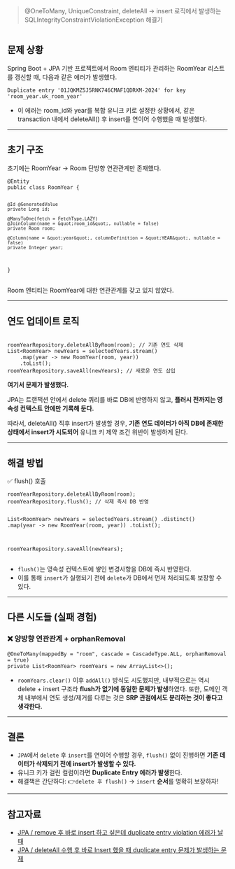 <blockquote>
<p>@OneToMany, UniqueConstraint, deleteAll → insert 로직에서 발생하는 SQLIntegrityConstraintViolationException 해결기</p>
</blockquote>
<p><img alt="" src="https://velog.velcdn.com/images/donggyu47/post/6e251683-ecc1-4f87-a206-c4b060080ffe/image.png" /></p>
<h2 id="문제-상황">문제 상황</h2>
<p>Spring Boot + JPA 기반 프로젝트에서 Room 엔티티가 관리하는 RoomYear 리스트를 갱신할 때, 다음과 같은 에러가 발생했다.</p>
<pre><code class="language-nginx">Duplicate entry '01JQKMZ5J5RNK746CMAF1QDRXM-2024' for key 'room_year.uk_room_year'</code></pre>
<ul>
<li>이 에러는 room_id와 year를 복합 유니크 키로 설정한 상황에서, 같은 transaction 내에서 deleteAll() 후 insert를 연이어 수행했을 때 발생했다.</li>
</ul>
<hr />
<h2 id="초기-구조">초기 구조</h2>
<p>초기에는 RoomYear → Room 단방향 연관관계만 존재했다.</p>
<pre><code class="language-java">@Entity
public class RoomYear {

    @Id @GeneratedValue
    private Long id;

    @ManyToOne(fetch = FetchType.LAZY)
    @JoinColumn(name = &quot;room_id&quot;, nullable = false)
    private Room room;

    @Column(name = &quot;year&quot;, columnDefinition = &quot;YEAR&quot;, nullable = false)
    private Integer year;
}</code></pre>
<p>Room 엔티티는 RoomYear에 대한 연관관계를 갖고 있지 않았다.</p>
<hr />
<h2 id="연도-업데이트-로직">연도 업데이트 로직</h2>
<pre><code class="language-java">
roomYearRepository.deleteAllByRoom(room); // 기존 연도 삭제
List&lt;RoomYear&gt; newYears = selectedYears.stream()
    .map(year -&gt; new RoomYear(room, year))
    .toList();
roomYearRepository.saveAll(newYears); // 새로운 연도 삽입</code></pre>
<p><strong>여기서 문제가 발생했다.</strong></p>
<p>JPA는 트랜잭션 안에서 delete 쿼리를 바로 DB에 반영하지 않고,
<strong>플러시 전까지는 영속성 컨텍스트 안에만 기록해 둔다.</strong></p>
<p>따라서, deleteAll() 직후 insert가 발생할 경우,
<strong>기존 연도 데이터가 아직 DB에 존재한 상태에서 insert가 시도되어</strong>
유니크 키 제약 조건 위반이 발생하게 된다.</p>
<hr />
<h2 id="해결-방법">해결 방법</h2>
<p>✅ flush() 호출</p>
<pre><code class="language-java">roomYearRepository.deleteAllByRoom(room);
roomYearRepository.flush(); // 삭제 즉시 DB 반영

List&lt;RoomYear&gt; newYears = selectedYears.stream()
    .distinct()
    .map(year -&gt; new RoomYear(room, year))
    .toList();

roomYearRepository.saveAll(newYears);</code></pre>
<ul>
<li><code>flush()</code>는 영속성 컨텍스트에 쌓인 변경사항을 DB에 즉시 반영한다.</li>
<li>이를 통해 <code>insert</code>가 실행되기 전에 <code>delete</code>가 DB에서 먼저 처리되도록 보장할 수 있다.</li>
</ul>
<hr />
<h2 id="다른-시도들-실패-경험">다른 시도들 (실패 경험)</h2>
<h3 id="❌-양방향-연관관계--orphanremoval">❌ 양방향 연관관계 + orphanRemoval</h3>
<pre><code class="language-java">@OneToMany(mappedBy = &quot;room&quot;, cascade = CascadeType.ALL, orphanRemoval = true)
private List&lt;RoomYear&gt; roomYears = new ArrayList&lt;&gt;();</code></pre>
<ul>
<li><code>roomYears.clear()</code> 이후 <code>addAll()</code> 방식도 시도했지만, 내부적으로는 역시 delete + insert 구조라 <strong>flush가 없기에 동일한 문제가 발생</strong>하였다.
또한, 도메인 객체 내부에서 연도 생성/제거를 다루는 것은 <strong>SRP 관점에서도 분리하는 것이 좋다고 생각한다.</strong></li>
</ul>
<hr />
<h2 id="결론">결론</h2>
<ul>
<li><code>JPA</code>에서 <code>delete</code> 후 <code>insert</code>를 연이어 수행할 경우,
<code>flush()</code> 없이 진행하면 <strong>기존 데이터가 삭제되기 전에 insert가 발생할 수 있다.</strong></li>
<li>유니크 키가 걸린 컬럼이라면 <strong>Duplicate Entry 에러가 발생</strong>한다.</li>
<li>해결책은 간단하다:
👉<code>delete 후 flush()</code> → <code>insert</code> <strong>순서</strong>를 명확히 보장하자!</li>
</ul>
<hr />
<h2 id="참고자료">참고자료</h2>
<ul>
<li><a href="https://blog.naver.com/rorean/221536561667">JPA / remove 후 바로 insert 하고 싶은데 duplicate entry violation 에러가 날 때</a></li>
<li><a href="https://keylog.tistory.com/entry/JPA-deleteAll-%EC%88%98%ED%96%89-%ED%9B%84-%EB%B0%94%EB%A1%9C-insert-%ED%96%88%EC%9D%84-%EB%95%8C-duplicate-entry-%EC%97%90%EB%9F%AC%EA%B0%80-%EB%B0%9C%EC%83%9D%ED%95%98%EB%8A%94-%EB%AC%B8%EC%A0%9C">JPA / deleteAll 수행 후 바로 Insert 했을 때 duplicate entry 문제가 발생하는 문제</a></li>
</ul>